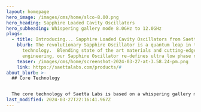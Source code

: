```yaml
---
layout: homepage
hero_image: /images/cms/home/slco-8.00.png
hero_heading: Sapphire Loaded Cavity Oscillators
hero_subheading: Whispering gallery mode 8.0GHz to 12.0GHz
plugs:
  - title: Introducing... Sapphire Loaded Cavity Oscillators from Saetta Labs
    blurb: The revolutionary Sapphire Oscillator is a quantum leap in timekeeping
      technology.  Blending state of the art materials and cutting-edge
      engineering, our Sapphire Oscillator re-defines ultra low phase noise.
    teaser: /images/cms/home/screenshot-2024-03-27-at-3.58.24-pm.png
    link: https://saettalabs.com/products/#
about_blurb: >-
  ## Core Technology


  The core technology of Saetta Labs is based on a whispering gallery mode sapphire-loaded cavity (SLC). The company’s goal is to bring SLC oscillator technology from the physics lab to the microwave system designer. Applications are anywhere low phase noise is required: radar, calibration, measurement and communications.
last_modified: 2024-03-27T22:16:41.967Z
---
```

